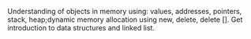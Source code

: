 Understanding of objects in memory using: values, addresses, pointers, stack, heap;dynamic memory allocation using new, delete, delete []. Get introduction to data structures and linked list.